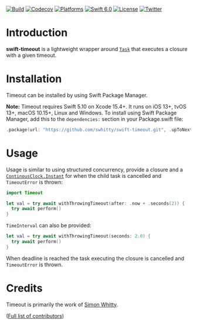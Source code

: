 [![Build](https://github.com/swhitty/swift-timeout/actions/workflows/build.yml/badge.svg)](https://github.com/swhitty/swift-timeout/actions/workflows/build.yml)
[![Codecov](https://codecov.io/gh/swhitty/swift-timeout/graphs/badge.svg)](https://codecov.io/gh/swhitty/swift-timeout)
[![Platforms](https://img.shields.io/badge/platforms-iOS%20|%20Mac%20|%20tvOS%20|%20Linux%20|%20Windows-lightgray.svg)](https://github.com/swhitty/swift-timeout/blob/main/Package.swift)
[![Swift 6.0](https://img.shields.io/badge/swift-5.10%20–%206.0-red.svg?style=flat)](https://developer.apple.com/swift)
[![License](https://img.shields.io/badge/license-MIT-lightgrey.svg)](https://opensource.org/licenses/MIT)
[![Twitter](https://img.shields.io/badge/twitter-@simonwhitty-blue.svg)](http://twitter.com/simonwhitty)

# Introduction

**swift-timeout** is a lightweight wrapper around [`Task`](https://developer.apple.com/documentation/swift/task) that executes a closure with a given timeout.

# Installation

Timeout can be installed by using Swift Package Manager.

 **Note:** Timeout requires Swift 5.10 on Xcode 15.4+. It runs on iOS 13+, tvOS 13+, macOS 10.15+, Linux and Windows.
To install using Swift Package Manager, add this to the `dependencies:` section in your Package.swift file:

```swift
.package(url: "https://github.com/swhitty/swift-timeout.git", .upToNextMajor(from: "0.2.0"))
```

# Usage

Usage is similar to using structured concurrency, provide a closure and a [`ContinousClock.Instant`](https://developer.apple.com/documentation/swift/continuousclock/instant) for when the child task is cancelled and `TimeoutError` is thrown:

```swift
import Timeout

let val = try await withThrowingTimeout(after: .now + .seconds(2)) {
  try await perform()
}
```

`TimeInterval` can also be provided:

```swift
let val = try await withThrowingTimeout(seconds: 2.0) {
  try await perform()
}
```

When deadline is reached the task executing the closure is cancelled and `TimeoutError` is thrown.

# Credits

Timeout is primarily the work of [Simon Whitty](https://github.com/swhitty).

([Full list of contributors](https://github.com/swhitty/swift-timeout/graphs/contributors))
